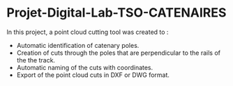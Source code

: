 # Projet-Digital-Lab-TSO-CATENAIRES

In this project, a point cloud cutting tool was created to :

- Automatic identification of catenary poles.
- Creation of cuts through the poles that are perpendicular to the rails of the the track.
- Automatic naming of the cuts with coordinates.
- Export of the point cloud cuts in DXF or DWG format.
